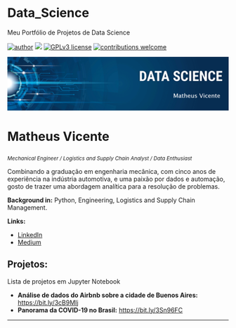 # Data_Science
Meu Portfólio de Projetos de Data Science

[![author](https://img.shields.io/badge/author-correamv-red.svg)](https://www.linkedin.com/in/matheusvicente12/) [![](https://img.shields.io/badge/python-3.7+-blue.svg)](https://www.python.org/downloads/release/python-365/) [![GPLv3 license](https://img.shields.io/badge/License-GPLv3-blue.svg)](http://perso.crans.org/besson/LICENSE.html) [![contributions welcome](https://img.shields.io/badge/contributions-welcome-brightgreen.svg?style=flat)](https://github.com/carlosfab/data_science/issues)

<p align="center">
  <img src="banner_nome.png" >
</p>

# Matheus Vicente
<sub>*Mechanical Engineer / Logistics and Supply Chain Analyst / Data  Enthusiast*</sub>

Combinando a graduação em engenharia mecânica, com cinco anos de experiência na indústria automotiva, e uma paixão por dados e automação, gosto de trazer uma abordagem analítica para a resolução de problemas.


**Background in:** Python, Engineering, Logistics and Supply Chain Management.

**Links:**
* [LinkedIn](https://www.linkedin.com/in/matheusvicente12/)
* [Medium](https://www.medium.com)


## Projetos:
Lista de projetos em Jupyter Notebook

* **Análise de dados do Airbnb sobre a cidade de Buenos Aires:** https://bit.ly/3cB9MIj
* **Panorama da COVID-19 no Brasil:** https://bit.ly/3Sn96FC

---




